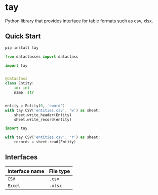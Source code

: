 # tay

Python library that provides interface for table formats such as csv, xlsx.


## Quick Start

```sh
pip install tay
```

```python
from dataclasses import dataclass

import tay


@dataclass
class Entity:
    id: int
    name: str


entity = Entity(0, 'sword')
with tay.CSV('entities.csv', 'w') as sheet:
    sheet.write_header(Entity)
    sheet.write_record(entity)
```

```python
import tay

with tay.CSV('entities.csv', 'r') as sheet:
    records = sheet.read(Entity)
```

## Interfaces

Interface name | File type
--- | ---
`CSV` | `.csv`
`Excel` | `.xlsx`
